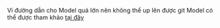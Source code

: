 Vì đường dẫn cho Model quá lớn nên không thể up lên được git
Model có thể được tham khảo [tại đây](https://drive.google.com/file/d/1-rODVPEffrOj1uDC2tSzSvytdaJkCoL7/view?usp=sharing)
